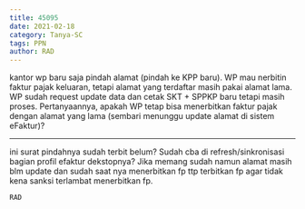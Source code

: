```yaml
---
title: 45095
date: 2021-02-18
category: Tanya-SC
tags: PPN
author: RAD
---
```


kantor wp baru saja pindah alamat (pindah ke KPP baru). WP mau nerbitin faktur pajak keluaran, tetapi alamat yang terdaftar masih pakai alamat lama. WP sudah request update data dan cetak SKT + SPPKP baru tetapi masih proses. Pertanyaannya, apakah WP tetap bisa menerbitkan faktur pajak dengan alamat yang lama (sembari menunggu update alamat di sistem eFaktur)?

---

ini surat pindahnya sudah terbit belum? Sudah cba di refresh/sinkronisasi bagian profil efaktur dekstopnya? Jika memang sudah namun alamat masih blm update dan sudah saat nya menerbitkan fp ttp terbitkan fp agar tidak kena sanksi terlambat menerbitkan fp.

`RAD`
